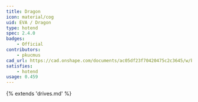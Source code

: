 ```yaml
---
title: Dragon
icon: material/cog
uid: EVA / Dragon
type: hotend
spec: 2.4.0
badges:
    - Official
contributors: 
    - pkucmus
cad_url: https://cad.onshape.com/documents/ac05df23f70420475c2c3645/w/ba68aa0653540dff17f96db2/e/2bd2d91ccf1f6bdbaedea2bf
satisfies:
    - hotend
usage: 0.459
---
```


{% extends 'drives.md' %}
